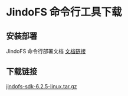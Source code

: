 # JindoFS 命令行工具下载

## 安装部署

JindoFS 命令行部署文档 [文档链接](./jindofs_client_tools.md)

## 下载链接

[jindofs-sdk-6.2.5-linux.tar.gz](https://jindodata-binary.oss-cn-shanghai.aliyuncs.com/release/6.2.5/jindofs-sdk-6.2.5-linux.tar.gz)